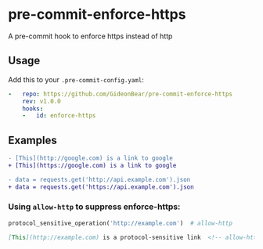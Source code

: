 # pre-commit-enforce-https
A pre-commit hook to enforce https instead of http

## Usage
Add this to your `.pre-commit-config.yaml`:
```yaml
-   repo: https://github.com/GideonBear/pre-commit-enforce-https
    rev: v1.0.0
    hooks:
    -   id: enforce-https
```
## Examples
```diff
- [This](http://google.com) is a link to google
+ [This](https://google.com) is a link to google
```
```diff
- data = requests.get('http://api.example.com').json
+ data = requests.get('https://api.example.com').json
```
### Using `allow-http` to suppress enforce-https:
```py
protocol_sensitive_operation('http://example.com')  # allow-http
```
```md
[This](http://example.com) is a protocol-sensitive link  <!-- allow-http -->
```
